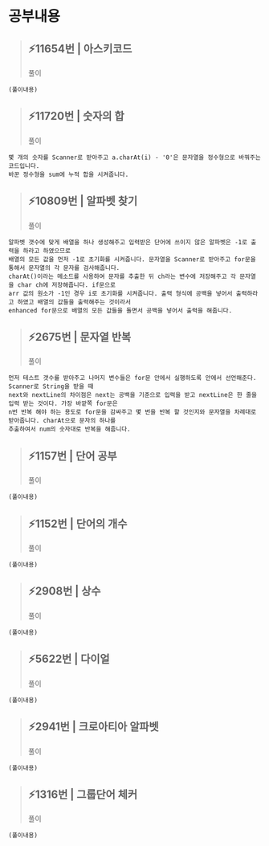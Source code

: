 # 공부내용 



> ⚡11654번 | 아스키코드
> ------------
>  풀이
```
(풀이내용)
```

> ⚡11720번 | 숫자의 합
> ------------
>  풀이
```
몇 개의 숫자를 Scanner로 받아주고 a.charAt(i) - '0'은 문자열을 정수형으로 바꿔주는 코드입니다.
바꾼 정수형을 sum에 누적 합을 시켜줍니다.
```

> ⚡10809번 | 알파벳 찾기
> ------------
>  풀이
```
알파벳 갯수에 맞게 배열을 하나 생성해주고 입력받은 단어에 쓰이지 않은 알파벳은 -1로 출력을 하라고 하였으므로
배열의 모든 값을 먼저 -1로 초기화를 시켜줍니다. 문자열을 Scanner로 받아주고 for문을 통해서 문자열의 각 문자를 검사해줍니다.
charAt()이라는 메소드를 사용하여 문자를 추출한 뒤 ch라는 변수에 저장해주고 각 문자열을 char ch에 저장해줍니다. if문으로 
arr 값의 원소가 -1인 경우 i로 초기화를 시켜줍니다. 출력 형식에 공백을 넣어서 출력하라고 하였고 배열의 값들을 출력해주는 것이라서
enhanced for문으로 배열의 모든 값들을 돌면서 공백을 넣어서 출력을 해줍니다.
```

> ⚡2675번 | 문자열 반복
> ------------
>  풀이
```
먼저 테스트 갯수를 받아주고 나머지 변수들은 for문 안에서 실행하도록 안에서 선언해준다. Scanner로 String을 받을 때
next와 nextLine의 차이점은 next는 공백을 기준으로 입력을 받고 nextLine은 한 줄을 입력 받는 것이다. 가장 바깥쪽 for문은
n번 반복 해야 하는 용도로 for문을 감싸주고 몇 번을 반복 할 것인지와 문자열을 차례대로 받아줍니다. charAt으로 문자의 하나를
추출하여서 num의 숫자대로 반복을 해줍니다.
```

> ⚡1157번 | 단어 공부
> ------------
>  풀이
```
(풀이내용)
```

> ⚡1152번 | 단어의 개수
> ------------
>  풀이
```
(풀이내용)
```

> ⚡2908번 | 상수
> ------------
>  풀이
```
(풀이내용)
```

> ⚡5622번 | 다이얼
> ------------
>  풀이
```
(풀이내용)
```

> ⚡2941번 | 크로아티아 알파벳
> ------------
>  풀이
```
(풀이내용)
```

> ⚡1316번 | 그룹단어 체커
> ------------
>  풀이
```
(풀이내용)
```
